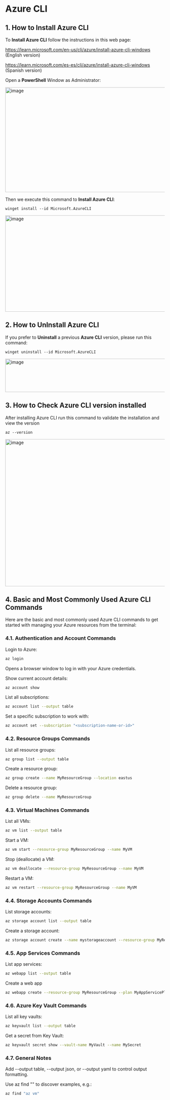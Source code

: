 # Azure CLI

## 1. How to Install Azure CLI

To **Install Azure CLI** follow the instructions in this web page:

https://learn.microsoft.com/en-us/cli/azure/install-azure-cli-windows (English version)

https://learn.microsoft.com/es-es/cli/azure/install-azure-cli-windows (Spanish version)

Open a **PowerShell** Window as Administrator:

<img width="968" height="330" alt="image" src="https://github.com/user-attachments/assets/a30634a3-1430-447c-aa44-53bfafa5f93f" />

Then we execute this command to **Install Azure CLI**:

```
winget install --id Microsoft.AzureCLI
```

<img width="999" height="303" alt="image" src="https://github.com/user-attachments/assets/2635cfea-c6ff-4a47-991b-d367f3ee301f" />

## 2. How to UnInstall Azure CLI

If you prefer to **Uninstall** a previous **Azure CLI** version, please run this command:

```
winget uninstall --id Microsoft.AzureCLI
```

<img width="620" height="105" alt="image" src="https://github.com/user-attachments/assets/89f4ff84-8f36-4b9b-9add-b2a30100bcd7" />

## 3. How to Check Azure CLI version installed 

After installing Azure CLI run this command to validate the installation and view the version

```
az --version
```

<img width="992" height="463" alt="image" src="https://github.com/user-attachments/assets/9b729d58-3d7b-4c06-8409-2b19a126630a" />

## 4. Basic and Most Commonly Used Azure CLI Commands

Here are the basic and most commonly used Azure CLI commands to get started with managing your Azure resources from the terminal:

### 4.1. Authentication and Account Commands

Login to Azure:

```bash
az login
```

Opens a browser window to log in with your Azure credentials.

Show current account details:

```bash
az account show
```

List all subscriptions:

```bash
az account list --output table
```

Set a specific subscription to work with:

```bash
az account set --subscription "<subscription-name-or-id>"
```

### 4.2. Resource Groups Commands

List all resource groups:

```bash
az group list --output table
```

Create a resource group:

```bash
az group create --name MyResourceGroup --location eastus
```

Delete a resource group:

```bash
az group delete --name MyResourceGroup
```

### 4.3. Virtual Machines Commands

List all VMs:

```bash
az vm list --output table
```

Start a VM:

```bash
az vm start --resource-group MyResourceGroup --name MyVM
```

Stop (deallocate) a VM:

```bash
az vm deallocate --resource-group MyResourceGroup --name MyVM
```

Restart a VM:

```bash
az vm restart --resource-group MyResourceGroup --name MyVM
```

### 4.4. Storage Accounts Commands

List storage accounts:

```bash
az storage account list --output table
```

Create a storage account:

```bash
az storage account create --name mystorageaccount --resource-group MyResourceGroup --location eastus --sku Standard_LRS
```

### 4.5. App Services Commands

List app services:

```bash
az webapp list --output table
```

Create a web app

```bash
az webapp create --resource-group MyResourceGroup --plan MyAppServicePlan --name MyUniqueAppName --runtime "DOTNET|6.0"
```

### 4.6. Azure Key Vault Commands

List all key vaults:

```bash
az keyvault list --output table
```

Get a secret from Key Vault:

```bash
az keyvault secret show --vault-name MyVault --name MySecret
```

### 4.7. General Notes

Add --output table, --output json, or --output yaml to control output formatting.

Use az find "<command>" to discover examples, e.g.:

```bash
az find "az vm"
```
